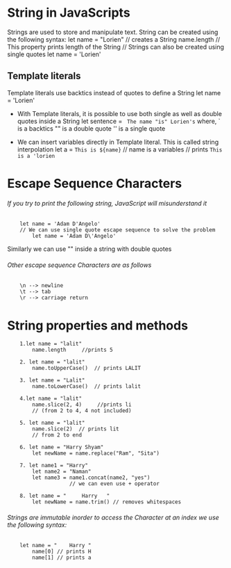 # String in JavaScripts
Strings are used to store and manipulate text. String can be created using the following syntax:
        let name = "Lorien" // creates a String
        name.length // This property prints length of the String
        // Strings can also be created using single quotes
        let name = 'Lorien'

## Template literals
Template literals use backtics instead of quotes to define a String
        let name = 'Lorien'

* With Template literals, it is possible to use both single as well as double quotes inside a String
        let sentence = ` The name "is" Lorien's`
        where,
            ` is a backtics
            "" is a double quote
            '' is a single quote

* We can insert variables directly in Template literal. This is called string interpolation
        let a = `This is ${name}`   // name is a variables
        // prints `This is a 'lorien`

# Escape Sequence Characters
###### If you try to print the following string, JavaScript will misunderstand it
        let name = 'Adam D'Angelo'
        // We can use single quote escape sequence to solve the problem
            let name = 'Adam D\'Angelo'

Similarly we can use \"" inside a string with double quotes
###### Other escape sequence Characters are as follows
        \n --> newline
        \t --> tab
        \r --> carriage return

# String properties and methods
        1.let name = "lalit"
            name.length     //prints 5
        
        2. let name = "lalit"
            name.toUpperCase()  // prints LALIT

        3. let name = "Lalit"
            name.toLowerCase()  // prints lalit
        
        4.let name = "lalit"
            name.slice(2, 4)     //prints li
            // (from 2 to 4, 4 not included)
        
        5. let name = "lalit"
            name.slice(2)  // prints lit
            // from 2 to end

        6. let name = "Harry Shyam"
            let newName = name.replace("Ram", "Sita")

        7. let name1 = "Harry"
            let name2 = "Naman"
            let name3 = name1.concat(name2, "yes")
                        // we can even use + operator
        
        8. let name = "     Harry   "
            let newName = name.trim() // removes whitespaces

###### Strings are immutable inorder to access the Character at an index we use the following syntax:
        let name = "    Harry "
            name[0] // prints H
            name[1] // prints a

